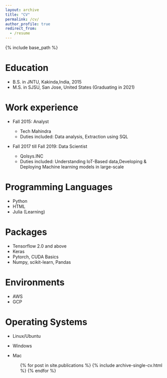 ```yaml
---
layout: archive
title: "CV"
permalink: /cv/
author_profile: true
redirect_from:
  - /resume
---
```


{% include base_path %}

Education
======
* B.S. in JNTU, Kakinda,India, 2015
* M.S. in SJSU, San Jose, United States (Graduating in 2021)

Work experience
======
* Fall 2015: Analyst
  * Tech Mahindra
  * Duties included: Data analysis, Extraction using SQL

* Fall 2017 till Fall 2019: Data Scientist
  * Qolsys.INC
  * Duties included: Understanding IoT-Based data,Developing & Deploying Machine learning models in large-scale

  
Programming Languages
======
* Python
* HTML
* Julia (Learning)

Packages
========
* Tensorflow 2.0 and above
* Keras
* Pytorch, CUDA Basics
* Numpy, scikit-learn, Pandas

Environments
=============

* AWS
* GCP

Operating Systems
=================

* Linux/Ubuntu
* Windows
* Mac

  <ul>{% for post in site.publications %}
    {% include archive-single-cv.html %}
  {% endfor %}</ul>
 
